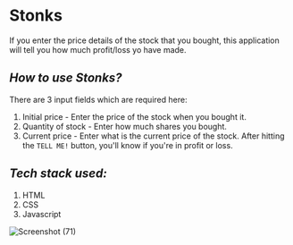 # Stonks 
If you enter the price details of the stock that you bought, this application will tell you how much profit/loss yo have made.

## *How to use Stonks?*
There are 3 input fields which are required here:
1. Initial price - Enter the price of the stock when you bought it.
2. Quantity of stock - Enter how much shares you bought.
3. Current price - Enter what is the current price of the stock. </hr>
After hitting the `TELL ME!` button, you'll know if you're in profit or loss.

## *Tech stack used:*
1. HTML 
2. CSS
3. Javascript

![Screenshot (71)](https://user-images.githubusercontent.com/89513841/188948821-f5222121-131b-49fc-98bf-22903ea21cfe.png)
